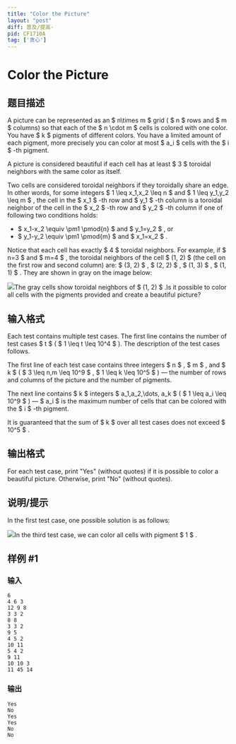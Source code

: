 ```yaml
---
title: "Color the Picture"
layout: "post"
diff: 普及/提高-
pid: CF1710A
tag: ['贪心']
---
```


# Color the Picture

## 题目描述

A picture can be represented as an $ n\times m $ grid ( $ n $ rows and $ m $ columns) so that each of the $ n \cdot m $ cells is colored with one color. You have $ k $ pigments of different colors. You have a limited amount of each pigment, more precisely you can color at most $ a_i $ cells with the $ i $ -th pigment.

A picture is considered beautiful if each cell has at least $ 3 $ toroidal neighbors with the same color as itself.

Two cells are considered toroidal neighbors if they toroidally share an edge. In other words, for some integers $ 1 \leq x_1,x_2 \leq n $ and $ 1 \leq y_1,y_2 \leq m $ , the cell in the $ x_1 $ -th row and $ y_1 $ -th column is a toroidal neighbor of the cell in the $ x_2 $ -th row and $ y_2 $ -th column if one of following two conditions holds:

- $ x_1-x_2 \equiv \pm1 \pmod{n} $ and $ y_1=y_2 $ , or
- $ y_1-y_2 \equiv \pm1 \pmod{m} $ and $ x_1=x_2 $ .

Notice that each cell has exactly $ 4 $ toroidal neighbors. For example, if $ n=3 $ and $ m=4 $ , the toroidal neighbors of the cell $ (1, 2) $ (the cell on the first row and second column) are: $ (3, 2) $ , $ (2, 2) $ , $ (1, 3) $ , $ (1, 1) $ . They are shown in gray on the image below:

 ![](https://cdn.luogu.com.cn/upload/vjudge_pic/CF1710A/e3c8d205b2238ddbd1672ed2006ec3bad526c6bc.png)The gray cells show toroidal neighbors of $ (1, 2) $ .Is it possible to color all cells with the pigments provided and create a beautiful picture?

## 输入格式

Each test contains multiple test cases. The first line contains the number of test cases $ t $ ( $ 1 \leq t \leq 10^4 $ ). The description of the test cases follows.

The first line of each test case contains three integers $ n $ , $ m $ , and $ k $ ( $ 3 \leq n,m \leq 10^9 $ , $ 1 \leq k \leq 10^5 $ ) — the number of rows and columns of the picture and the number of pigments.

The next line contains $ k $ integers $ a_1,a_2,\dots, a_k $ ( $ 1 \leq a_i \leq 10^9 $ ) — $ a_i $ is the maximum number of cells that can be colored with the $ i $ -th pigment.

It is guaranteed that the sum of $ k $ over all test cases does not exceed $ 10^5 $ .

## 输出格式

For each test case, print "Yes" (without quotes) if it is possible to color a beautiful picture. Otherwise, print "No" (without quotes).

## 说明/提示

In the first test case, one possible solution is as follows:

 ![](https://cdn.luogu.com.cn/upload/vjudge_pic/CF1710A/3537b81501ae3eaf0154251b0f27e35d8e63b1ec.png)In the third test case, we can color all cells with pigment $ 1 $ .

## 样例 #1

### 输入

```
6
4 6 3
12 9 8
3 3 2
8 8
3 3 2
9 5
4 5 2
10 11
5 4 2
9 11
10 10 3
11 45 14
```

### 输出

```
Yes
No
Yes
Yes
No
No
```

